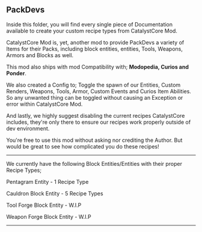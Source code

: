 **PackDevs**
-

Inside this folder, you will find every single piece of Documentation available to create your custom recipe types
from CatalystCore Mod.

CatalystCore Mod is, yet, another mod to provide PackDevs a variety of Items for their Packs, including block entities,
entities, Tools, Weapons, Armors and Blocks as well.

This mod also ships with mod Compatibility with; **Modopedia, Curios and Ponder**.

We also created a Config to; Toggle the spawn of our Entities, Custom Renders, Weapons, Tools, Armor, Custom Events and
Curios Item Abilities. So any unwanted thing can be toggled without causing an Exception or error within CatalystCore Mod.

And lastly, we highly suggest disabling the current recipes CatalystCore includes, they're only there to ensure our recipes
work properly outside of dev environment.

You're free to use this mod without asking nor crediting the Author. But would be great to see how complicated you
do these recipes!
___

We currently have the following Block Entities/Entities with their proper Recipe Types;

Pentagram Entity - 1 Recipe Type

Cauldron Block Entity - 5 Recipe Types

Tool Forge Block Entity - W.I.P

Weapon Forge Block Entity - W.I.P
___